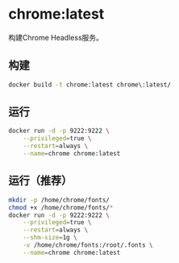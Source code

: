 # chrome:latest

构建Chrome Headless服务。

## 构建
```bash
docker build -t chrome:latest chrome\:latest/
```

## 运行
```bash
docker run -d -p 9222:9222 \
    --privileged=true \
    --restart=always \
    --name=chrome chrome:latest
```

## 运行（推荐）
```bash
mkdir -p /home/chrome/fonts/
chmod +x /home/chrome/fonts/*
docker run -d -p 9222:9222 \
    --privileged=true \
    --restart=always \
    --shm-size=1g \
    -v /home/chrome/fonts:/root/.fonts \
    --name=chrome chrome:latest
```
